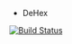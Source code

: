 * DeHex

[![Build Status](https://travis-ci.org/stormogulen/dehex.svg?branch=master)](https://travis-ci.org/stormogulen/dehex)
